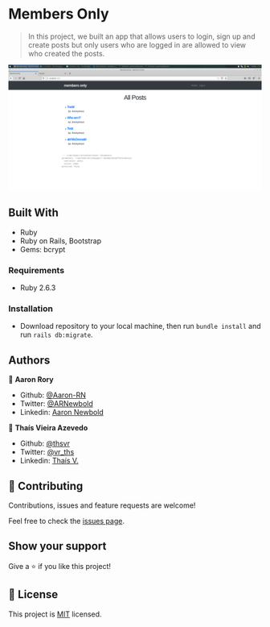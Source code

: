 # Members Only

> In this project, we built an app that allows users to login, sign up and create posts but only users who are logged in are allowed to view who created the posts.

![screenshot](./app_screenshot.jpg)


## Built With

- Ruby
- Ruby on Rails, Bootstrap
- Gems: bcrypt

### Requirements

* Ruby 2.6.3

### Installation

* Download repository to your local machine, then run `bundle install` and run `rails db:migrate`.

## Authors

👤 **Aaron Rory**

- Github: [@Aaron-RN](https://github.com/Aaron-RN)
- Twitter: [@ARNewbold](https://twitter.com/ARNewbold)
- Linkedin: [Aaron Newbold](https://www.linkedin.com/in/aaron-newbold-1b9233187/)

👤 **Thaís Vieira Azevedo**

- Github: [@thsvr](https://github.com/githubhandle)
- Twitter: [@vr_ths](https://twitter.com/vr_ths)
- Linkedin: [Thaís V.](https://www.linkedin.com/in/vr-ths-zd/)

## 🤝 Contributing

Contributions, issues and feature requests are welcome!

Feel free to check the [issues page](issues/).

## Show your support

Give a ⭐️ if you like this project!

## 📝 License

This project is [MIT](lic.url) licensed.
